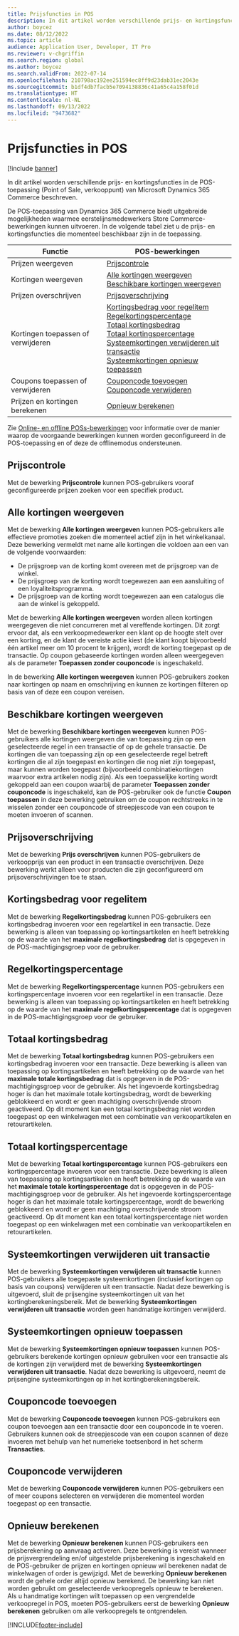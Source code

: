 ```yaml
---
title: Prijsfuncties in POS
description: In dit artikel worden verschillende prijs- en kortingsfuncties in de POS-toepassing (Point of Sale, verkooppunt) van Microsoft Dynamics 365 Commerce beschreven.
author: boycez
ms.date: 08/12/2022
ms.topic: article
audience: Application User, Developer, IT Pro
ms.reviewer: v-chgriffin
ms.search.region: global
ms.author: boycez
ms.search.validFrom: 2022-07-14
ms.openlocfilehash: 210798ac192ee251594ec8ff9d23dab31ec2043e
ms.sourcegitcommit: b1df4db7facb5e7094138836c41a65c4a158f01d
ms.translationtype: HT
ms.contentlocale: nl-NL
ms.lasthandoff: 09/13/2022
ms.locfileid: "9473682"
---
```

# <a name="pricing-functions-in-pos"></a>Prijsfuncties in POS

[!include [banner](includes/banner.md)]

In dit artikel worden verschillende prijs- en kortingsfuncties in de POS-toepassing (Point of Sale, verkooppunt) van Microsoft Dynamics 365 Commerce beschreven.

De POS-toepassing van Dynamics 365 Commerce biedt uitgebreide mogelijkheden waarmee eerstelijnsmedewerkers Store Commerce-bewerkingen kunnen uitvoeren. In de volgende tabel ziet u de prijs- en kortingsfuncties die momenteel beschikbaar zijn in de toepassing.

| Functie                       | POS-bewerkingen |
|--------------------------------|----------------|
| Prijzen weergeven                    | [Prijscontrole](#price-check) |
| Kortingen weergeven                 | [Alle kortingen weergeven](#view-all-discounts)<br>[Beschikbare kortingen weergeven](#view-available-discounts) |
| Prijzen overschrijven                | [Prijsoverschrijving](#price-override) |
| Kortingen toepassen of verwijderen      | [Kortingsbedrag voor regelitem](#line-discount-amount)<br>[Regelkortingspercentage](#line-discount-percent)<br>[Totaal kortingsbedrag](#total-discount-amount)<br>[Totaal kortingspercentage](#total-discount-percent)<br>[Systeemkortingen verwijderen uit transactie](#remove-system-discounts-from-transaction)<br>[Systeemkortingen opnieuw toepassen](#reapply-system-discounts) |
| Coupons toepassen of verwijderen        | [Couponcode toevoegen](#add-coupon-code)<br>[Couponcode verwijderen](#remove-coupon-code) |
| Prijzen en kortingen berekenen | [Opnieuw berekenen](#recalculate) |

Zie [Online- en offline POSs-bewerkingen](pos-operations.md) voor informatie over de manier waarop de voorgaande bewerkingen kunnen worden geconfigureerd in de POS-toepassing en of deze de offlinemodus ondersteunen.

## <a name="price-check"></a>Prijscontrole

Met de bewerking **Prijscontrole** kunnen POS-gebruikers vooraf geconfigureerde prijzen zoeken voor een specifiek product.

## <a name="view-all-discounts"></a>Alle kortingen weergeven

Met de bewerking **Alle kortingen weergeven** kunnen POS-gebruikers alle effectieve promoties zoeken die momenteel actief zijn in het winkelkanaal. Deze bewerking vermeldt met name alle kortingen die voldoen aan een van de volgende voorwaarden:

- De prijsgroep van de korting komt overeen met de prijsgroep van de winkel.
- De prijsgroep van de korting wordt toegewezen aan een aansluiting of een loyaliteitsprogramma.
- De prijsgroep van de korting wordt toegewezen aan een catalogus die aan de winkel is gekoppeld.

Met de bewerking **Alle kortingen weergeven** worden alleen kortingen weergegeven die niet concurreren met al vereffende kortingen. Dit zorgt ervoor dat, als een verkoopmedewerker een klant op de hoogte stelt over een korting, en de klant de vereiste actie kiest (de klant koopt bijvoorbeeld één artikel meer om 10 procent te krijgen), wordt de korting toegepast op de transactie. Op coupon gebaseerde kortingen worden alleen weergegeven als de parameter **Toepassen zonder couponcode** is ingeschakeld.

In de bewerking **Alle kortingen weergeven** kunnen POS-gebruikers zoeken naar kortingen op naam en omschrijving en kunnen ze kortingen filteren op basis van of deze een coupon vereisen.

## <a name="view-available-discounts"></a>Beschikbare kortingen weergeven

Met de bewerking **Beschikbare kortingen weergeven** kunnen POS-gebruikers alle kortingen weergeven die van toepassing zijn op een geselecteerde regel in een transactie of op de gehele transactie. De kortingen die van toepassing zijn op een geselecteerde regel betreft kortingen die al zijn toegepast en kortingen die nog niet zijn toegepast, maar kunnen worden toegepast (bijvoorbeeld combinatiekortingen waarvoor extra artikelen nodig zijn). Als een toepasselijke korting wordt gekoppeld aan een coupon waarbij de parameter **Toepassen zonder couponcode** is ingeschakeld, kan de POS-gebruiker ook de functie **Coupon toepassen** in deze bewerking gebruiken om de coupon rechtstreeks in te wisselen zonder een couponcode of streepjescode van een coupon te moeten invoeren of scannen.

## <a name="price-override"></a>Prijsoverschrijving

Met de bewerking **Prijs overschrijven** kunnen POS-gebruikers de verkoopprijs van een product in een transactie overschrijven. Deze bewerking werkt alleen voor producten die zijn geconfigureerd om prijsoverschrijvingen toe te staan.

## <a name="line-discount-amount"></a>Kortingsbedrag voor regelitem

Met de bewerking **Regelkortingsbedrag** kunnen POS-gebruikers een kortingsbedrag invoeren voor een regelartikel in een transactie. Deze bewerking is alleen van toepassing op kortingsartikelen en heeft betrekking op de waarde van het **maximale regelkortingsbedrag** dat is opgegeven in de POS-machtigingsgroep voor de gebruiker.

## <a name="line-discount-percent"></a>Regelkortingspercentage

Met de bewerking **Regelkortingspercentage** kunnen POS-gebruikers een kortingspercentage invoeren voor een regelartikel in een transactie. Deze bewerking is alleen van toepassing op kortingsartikelen en heeft betrekking op de waarde van het **maximale regelkortingspercentage** dat is opgegeven in de POS-machtigingsgroep voor de gebruiker.

## <a name="total-discount-amount"></a>Totaal kortingsbedrag

Met de bewerking **Totaal kortingsbedrag** kunnen POS-gebruikers een kortingsbedrag invoeren voor een transactie. Deze bewerking is alleen van toepassing op kortingsartikelen en heeft betrekking op de waarde van het **maximale totale kortingsbedrag** dat is opgegeven in de POS-machtigingsgroep voor de gebruiker. Als het ingevoerde kortingsbedrag hoger is dan het maximale totale kortingsbedrag, wordt de bewerking geblokkeerd en wordt er geen machtiging overschrijvende stroom geactiveerd. Op dit moment kan een totaal kortingsbedrag niet worden toegepast op een winkelwagen met een combinatie van verkoopartikelen en retourartikelen.

## <a name="total-discount-percent"></a>Totaal kortingspercentage

Met de bewerking **Totaal kortingspercentage** kunnen POS-gebruikers een kortingspercentage invoeren voor een transactie. Deze bewerking is alleen van toepassing op kortingsartikelen en heeft betrekking op de waarde van het **maximale totale kortingspercentage** dat is opgegeven in de POS-machtigingsgroep voor de gebruiker. Als het ingevoerde kortingspercentage hoger is dan het maximale totale kortingspercentage, wordt de bewerking geblokkeerd en wordt er geen machtiging overschrijvende stroom geactiveerd. Op dit moment kan een totaal kortingspercentage niet worden toegepast op een winkelwagen met een combinatie van verkoopartikelen en retourartikelen.

## <a name="remove-system-discounts-from-transaction"></a>Systeemkortingen verwijderen uit transactie

Met de bewerking **Systeemkortingen verwijderen uit transactie** kunnen POS-gebruikers alle toegepaste systeemkortingen (inclusief kortingen op basis van coupons) verwijderen uit een transactie. Nadat deze bewerking is uitgevoerd, sluit de prijsengine systeemkortingen uit van het kortingberekeningsbereik. Met de bewerking **Systeemkortingen verwijderen uit transactie** worden geen handmatige kortingen verwijderd.

## <a name="reapply-system-discounts"></a>Systeemkortingen opnieuw toepassen

Met de bewerking **Systeemkortingen opnieuw toepassen** kunnen POS-gebruikers berekende kortingen opnieuw gebruiken voor een transactie als de kortingen zijn verwijderd met de bewerking **Systeemkortingen verwijderen uit transactie**. Nadat deze bewerking is uitgevoerd, neemt de prijsengine systeemkortingen op in het kortingberekeningsbereik.

## <a name="add-coupon-code"></a>Couponcode toevoegen

Met de bewerking **Couponcode toevoegen** kunnen POS-gebruikers een coupon toevoegen aan een transactie door een couponcode in te voeren. Gebruikers kunnen ook de streepjescode van een coupon scannen of deze invoeren met behulp van het numerieke toetsenbord in het scherm **Transacties**.

## <a name="remove-coupon-code"></a>Couponcode verwijderen

Met de bewerking **Couponcode verwijderen** kunnen POS-gebruikers een of meer coupons selecteren en verwijderen die momenteel worden toegepast op een transactie.

## <a name="recalculate"></a>Opnieuw berekenen

Met de bewerking **Opnieuw berekenen** kunnen POS-gebruikers een prijsberekening op aanvraag activeren. Deze bewerking is vereist wanneer de prijsvergrendeling en/of uitgestelde prijsberekening is ingeschakeld en de POS-gebruiker de prijzen en kortingen opnieuw wil berekenen nadat de winkelwagen of order is gewijzigd. Met de bewerking **Opnieuw berekenen** wordt de gehele order altijd opnieuw berekend. De bewerking kan niet worden gebruikt om geselecteerde verkoopregels opnieuw te berekenen. Als u handmatige kortingen wilt toepassen op een vergrendelde verkoopregel in POS, moeten POS-gebruikers eerst de bewerking **Opnieuw berekenen** gebruiken om alle verkoopregels te ontgrendelen.

[!INCLUDE[footer-include](../includes/footer-banner.md)]
